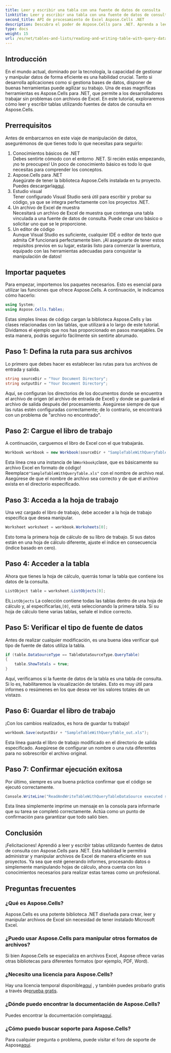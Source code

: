 ```yaml
---
title: Leer y escribir una tabla con una fuente de datos de consulta
linktitle: Leer y escribir una tabla con una fuente de datos de consulta
second_title: API de procesamiento de Excel Aspose.Cells .NET
description: Descubra el poder de Aspose.Cells para .NET. Aprenda a leer y escribir tablas con fuentes de datos de consulta en esta guía detallada paso a paso.
type: docs
weight: 15
url: /es/net/tables-and-lists/reading-and-writing-table-with-query-data-source/
---
```

## Introducción
En el mundo actual, dominado por la tecnología, la capacidad de gestionar y manipular datos de forma eficiente es una habilidad crucial. Tanto si desarrolla aplicaciones como si gestiona bases de datos, disponer de buenas herramientas puede agilizar su trabajo. Una de esas magníficas herramientas es Aspose.Cells para .NET, que permite a los desarrolladores trabajar sin problemas con archivos de Excel. En este tutorial, exploraremos cómo leer y escribir tablas utilizando fuentes de datos de consulta en Aspose.Cells.
## Prerrequisitos
Antes de embarcarnos en este viaje de manipulación de datos, asegurémonos de que tienes todo lo que necesitas para seguirlo:
1. Conocimientos básicos de .NET  
   Debes sentirte cómodo con el entorno .NET. Si recién estás empezando, ¡no te preocupes! Un poco de conocimiento básico es todo lo que necesitas para comprender los conceptos.
2. Aspose.Cells para .NET  
    Asegúrate de tener la biblioteca Aspose.Cells instalada en tu proyecto. Puedes descargarla[aquí](https://releases.aspose.com/cells/net/).
3. Estudio visual  
   Tener configurado Visual Studio será útil para escribir y probar su código, ya que se integra perfectamente con los proyectos .NET.
4. Un archivo de Excel de muestra  
   Necesitará un archivo de Excel de muestra que contenga una tabla vinculada a una fuente de datos de consulta. Puede crear uno básico o solicitar uno que se le proporcione.
5. Un editor de código  
   Aunque Visual Studio es suficiente, cualquier IDE o editor de texto que admita C# funcionará perfectamente bien.
¡Al asegurarte de tener estos requisitos previos en su lugar, estarás listo para comenzar la aventura, equipado con las herramientas adecuadas para conquistar la manipulación de datos!
## Importar paquetes
Para empezar, importemos los paquetes necesarios. Esto es esencial para utilizar las funciones que ofrece Aspose.Cells. A continuación, le indicamos cómo hacerlo:
```csharp
using System;
using Aspose.Cells.Tables;
```
Estas simples líneas de código cargan la biblioteca Aspose.Cells y las clases relacionadas con las tablas, que utilizará a lo largo de este tutorial.
Dividamos el ejemplo que nos has proporcionado en pasos manejables. De esta manera, podrás seguirlo fácilmente sin sentirte abrumado.
## Paso 1: Defina la ruta para sus archivos
Lo primero que debes hacer es establecer las rutas para tus archivos de entrada y salida. 
```csharp
string sourceDir = "Your Document Directory";
string outputDir = "Your Document Directory";
```
Aquí, se configuran los directorios de los documentos donde se encuentra el archivo de origen (el archivo de entrada de Excel) y donde se guardará el archivo de salida después del procesamiento. Asegúrese siempre de que las rutas estén configuradas correctamente; de lo contrario, se encontrará con un problema de "archivo no encontrado".
## Paso 2: Cargue el libro de trabajo
A continuación, carguemos el libro de Excel con el que trabajarás.
```csharp
Workbook workbook = new Workbook(sourceDir + "SampleTableWithQueryTable.xls");
```
 Esta línea crea una instancia de la`Workbook`¡clase, que es básicamente su archivo Excel en formato de código! Reemplace`"SampleTableWithQueryTable.xls"` con el nombre de archivo real. Asegúrese de que el nombre de archivo sea correcto y de que el archivo exista en el directorio especificado.
## Paso 3: Acceda a la hoja de trabajo
Una vez cargado el libro de trabajo, debe acceder a la hoja de trabajo específica que desea manipular.
```csharp
Worksheet worksheet = workbook.Worksheets[0];
```
Esto toma la primera hoja de cálculo de su libro de trabajo. Si sus datos están en una hoja de cálculo diferente, ajuste el índice en consecuencia (índice basado en cero).
## Paso 4: Acceder a la tabla
Ahora que tienes la hoja de cálculo, querrás tomar la tabla que contiene los datos de la consulta.
```csharp
ListObject table = worksheet.ListObjects[0];
```
 El`ListObjects` La colección contiene todas las tablas dentro de una hoja de cálculo y, al especificarlas,`[0]`, está seleccionando la primera tabla. Si su hoja de cálculo tiene varias tablas, señale el índice correcto.
## Paso 5: Verificar el tipo de fuente de datos
Antes de realizar cualquier modificación, es una buena idea verificar qué tipo de fuente de datos utiliza la tabla.
```csharp
if (table.DataSourceType == TableDataSourceType.QueryTable)
{
    table.ShowTotals = true;
}
```
Aquí, verificamos si la fuente de datos de la tabla es una tabla de consulta. Si lo es, habilitaremos la visualización de totales. Esto es muy útil para informes o resúmenes en los que desea ver los valores totales de un vistazo.
## Paso 6: Guardar el libro de trabajo
¡Con los cambios realizados, es hora de guardar tu trabajo!
```csharp
workbook.Save(outputDir + "SampleTableWithQueryTable_out.xls");
```
Esta línea guarda el libro de trabajo modificado en el directorio de salida especificado. Asegúrese de configurar un nombre o una ruta diferentes para no sobrescribir el archivo original.
## Paso 7: Confirmar ejecución exitosa
Por último, siempre es una buena práctica confirmar que el código se ejecutó correctamente.
```csharp
Console.WriteLine("ReadAndWriteTableWithQueryTableDataSource executed successfully.");
```
Esta línea simplemente imprime un mensaje en la consola para informarle que su tarea se completó correctamente. Actúa como un punto de confirmación para garantizar que todo salió bien.
## Conclusión
¡Felicitaciones! Aprendió a leer y escribir tablas utilizando fuentes de datos de consulta con Aspose.Cells para .NET. Esta habilidad le permitirá administrar y manipular archivos de Excel de manera eficiente en sus proyectos. Ya sea que esté generando informes, procesando datos o simplemente manipulando hojas de cálculo, ahora cuenta con los conocimientos necesarios para realizar estas tareas como un profesional.
## Preguntas frecuentes
### ¿Qué es Aspose.Cells?  
Aspose.Cells es una potente biblioteca .NET diseñada para crear, leer y manipular archivos de Excel sin necesidad de tener instalado Microsoft Excel.
### ¿Puedo usar Aspose.Cells para manipular otros formatos de archivos?  
Si bien Aspose.Cells se especializa en archivos Excel, Aspose ofrece varias otras bibliotecas para diferentes formatos (por ejemplo, PDF, Word).
### ¿Necesito una licencia para Aspose.Cells?  
 Hay una licencia temporal disponible[aquí](https://purchase.aspose.com/temporary-license/) , y también puedes probarlo gratis a través de[prueba gratis](https://releases.aspose.com/).
### ¿Dónde puedo encontrar la documentación de Aspose.Cells?  
 Puedes encontrar la documentación completa[aquí](https://reference.aspose.com/cells/net/).
### ¿Cómo puedo buscar soporte para Aspose.Cells?  
 Para cualquier pregunta o problema, puede visitar el foro de soporte de Aspose[aquí](https://forum.aspose.com/c/cells/9).